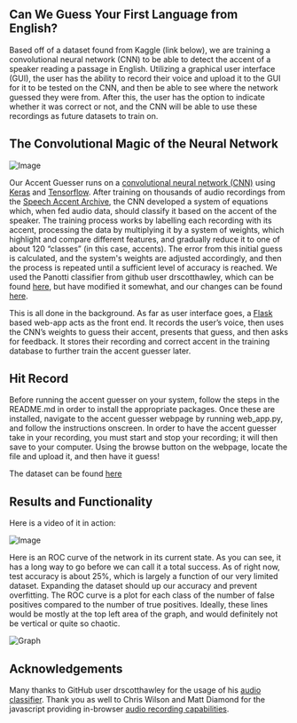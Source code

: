 ## Can We Guess Your First Language from English?

Based off of a dataset found from Kaggle (link below), we are training a convolutional neural network (CNN) to be able to detect the accent of a speaker reading a passage in English. Utilizing a graphical user interface (GUI), the user has the ability to record their voice and upload it to the GUI for it to be tested on the CNN, and then be able to see where the network guessed they were from. After this, the user has the option to indicate whether it was correct or not, and the CNN will be able to use these recordings as future datasets to train on.

## The Convolutional Magic of the Neural Network

![Image](images/flowChart.png)

Our Accent Guesser runs on a [convolutional neural network (CNN)](https://en.wikipedia.org/wiki/Convolutional_neural_network) using [Keras](https://keras.io/) and [Tensorflow](https://www.tensorflow.org/). After training on thousands of audio recordings from the [Speech Accent Archive](http://accent.gmu.edu/), the CNN developed a system of equations which, when fed audio data, should classify it based on the accent of the speaker. The training process works by labelling each recording with its accent, processing the data by multiplying it by a system of weights, which highlight and compare different features, and gradually reduce it to one of about 120 “classes” (in this case, accents). The error from this initial guess is calculated, and the system's weights are adjusted accordingly, and then the process is repeated until a sufficient level of accuracy is reached. We used the Panotti classifier from github user drscotthawley, which can be found [here](https://github.com/drscotthawley/panotti), but have modified it somewhat, and our changes can be found [here](https://github.com/JonahSpicher/NewClassifier).

This is all done in the background. As far as user interface goes, a [Flask](http://flask.pocoo.org/) based web-app acts as the front end. It records the user’s voice, then uses the CNN’s weights to guess their accent, presents that guess, and then asks for feedback. It stores their recording and correct accent in the training database to further train the accent guesser later.


## Hit Record

Before running the accent guesser on your system, follow the steps in the README.md in order to install the appropriate packages. Once these are installed, navigate to the accent guesser webpage by running web_app.py, and follow the instructions onscreen. In order to have the accent guesser take in your recording, you must start and stop your recording; it will then save to your computer. Using the browse button on the webpage, locate the file and upload it, and then have it guess!

The dataset can be found [here](https://www.kaggle.com/rtatman/speech-accent-archive)


## Results and Functionality

Here is a video of it in action:

![Image](images/Picture1.png)

Here is an ROC curve of the network in its current state. As you can see, it has a long way to go before we can call it a total success. As of right now, test accuracy is about 25%, which is largely a function of our very limited dataset. Expanding the dataset should up our accuracy and prevent overfitting. The ROC curve is a plot for each class of the number of false positives compared to the number of true positives. Ideally, these lines would be mostly at the top left area of the graph, and would definitely not be vertical or quite so chaotic.

![Graph](images/roc_curve.png)

## Acknowledgements

Many thanks to GitHub user drscotthawley for the usage of his [audio classifier](https://github.com/drscotthawley/panotti).
Thank you as well to Chris Wilson and Matt Diamond for the javascript providing in-browser [audio recording capabilities](https://webaudiodemos.appspot.com/AudioRecorder/index.html).
